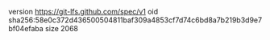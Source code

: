 version https://git-lfs.github.com/spec/v1
oid sha256:58e0c372d436500504811baf309a4853cf7d74c6bd8a7b219b3d9e7bf04efaba
size 2068

